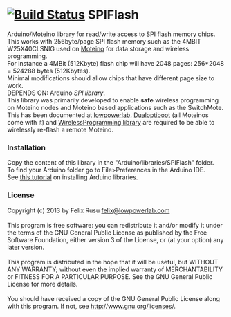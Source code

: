 [![Build Status](https://travis-ci.org/jrbenito/SPIFlashA.svg?branch=master)](https://travis-ci.org/jrbenito/SPIFlashA)
SPIFlash
========
Arduino/Moteino library for read/write access to SPI flash memory chips.
This works with 256byte/page SPI flash memory such as the 4MBIT W25X40CLSNIG used on [Moteino](www.moteino.com) for data storage and wireless programming.
<br/>
For instance a 4MBit (512Kbyte) flash chip will have 2048 pages: 256*2048 = 524288 bytes (512Kbytes).
<br/>Minimal modifications should allow chips that have different page size to work.
<br/>DEPENDS ON: Arduino *SPI library*.
<br/>
This library was primarily developed to enable **safe** wireless programming on Moteino nodes and Moteino based applications such as the SwitchMote. This has been documented at [lowpowerlab](http://lowpowerlab.com/blog/category/moteino/wireless-programming/). [Dualoptiboot](https://github.com/LowPowerLab/DualOptiboot) (all Moteinos come with it) and [WirelessProgramming library](https://github.com/LowPowerLab/WirelessProgramming) are required to be able to wirelessly re-flash a remote Moteino.
 
### Installation
Copy the content of this library in the "Arduino/libraries/SPIFlash" folder.
<br />
To find your Arduino folder go to File>Preferences in the Arduino IDE.
<br/>
See [this tutorial](https://www.arduino.cc/en/Guide/Libraries) on installing Arduino libraries.

### License
Copyright (c) 2013 by Felix Rusu <felix@lowpowerlab.com>
<br/><br/>
This program is free software: you can redistribute it and/or modify it under the terms of the GNU General Public License as published by the Free Software Foundation, either version 3 of the License, or (at your option) any later version.
<br/><br/>
This program is distributed in the hope that it will be useful, but WITHOUT ANY WARRANTY; without even the implied warranty of MERCHANTABILITY or FITNESS FOR A PARTICULAR PURPOSE.  See the GNU General Public License for more details.
<br/><br/>
You should have received a copy of the GNU General Public License along with this program.  If not, see <http://www.gnu.org/licenses/>.
